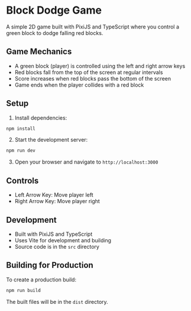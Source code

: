 # Block Dodge Game

A simple 2D game built with PixiJS and TypeScript where you control a green block to dodge falling red blocks.

## Game Mechanics

- A green block (player) is controlled using the left and right arrow keys
- Red blocks fall from the top of the screen at regular intervals
- Score increases when red blocks pass the bottom of the screen
- Game ends when the player collides with a red block

## Setup

1. Install dependencies:
```bash
npm install
```

2. Start the development server:
```bash
npm run dev
```

3. Open your browser and navigate to `http://localhost:3000`

## Controls

- Left Arrow Key: Move player left
- Right Arrow Key: Move player right

## Development

- Built with PixiJS and TypeScript
- Uses Vite for development and building
- Source code is in the `src` directory

## Building for Production

To create a production build:

```bash
npm run build
```

The built files will be in the `dist` directory. 